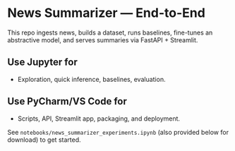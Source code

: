 # News Summarizer — End-to-End

This repo ingests news, builds a dataset, runs baselines, fine-tunes an abstractive model, and serves summaries via FastAPI + Streamlit.

## Use Jupyter for
- Exploration, quick inference, baselines, evaluation.

## Use PyCharm/VS Code for
- Scripts, API, Streamlit app, packaging, and deployment.

See `notebooks/news_summarizer_experiments.ipynb` (also provided below for download) to get started.
